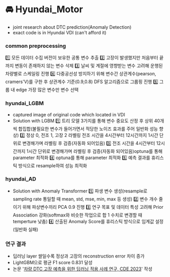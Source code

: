 # 🚘 Hyundai_Motor

- joint research about DTC prediction(Anomaly Detection)
- exact code is in Hyundai VDI (can't afford it)

### common preprocessing
1️⃣ 모든 데이터 수집 버전이 보유한 공통 변수 추출
2️⃣ 고장이 발생했지만 처음부터 끝까지 변동이 존재하지 않는 변수 삭제
3️⃣ 날씨 및 계절에 영향받는 변수 고려해 운행된 차량별로 스케일링 진행
4️⃣ 다중공선성 방지하기 위해 변수간 상관계수(pearson, cramers'V)를 구한 후 상관계수 기준(0.9,0.8) DFS 알고리즘으로 그룹핑 진행
5️⃣ 그룹 내 edge 가장 많은 변수만 변수 선택

### hyundai_LGBM
- captured image of original code which located in VDI
- Solution with LGBM
  1️⃣ 트리 모델 3가지를 통해 변수 중요도 산정 후 상위 40개씩 합집합(불필요한 변수가 들어가면서 적당한 노이즈 효과를 주어 일반화 성능 향상)
  2️⃣ 정상 0, 전조 1, 고장 2 라벨링 전조 시간을 4시간부터 12시간까지 1시간 단위로 변경해가며 라벨링 후 검증(자동화 되어있음)
  3️⃣ 전조 시간을 4시간부터 12시간까지 1시간 단위로 변경해가며 라벨링 후 검증(자동화 되어있음)optuna를 통해 parameter 최적화
  4️⃣ optuna를 통해 parameter 최적화
  5️⃣ 예측 결과를 휴리스틱 방식으로 resample하여 성능 최적화

### hyundai_AD
- Solution with Anomaly Transformer
  1️⃣ 파생 변수 생성(resample로 sampling rate 통일할 때 mean, std, mse, min, max 등 생성)
  2️⃣ 변수 개수 줄이기 위해 파상변수끼리 PCA 0.9 진행
  3️⃣ 연구 목표 및 데이터 특성 고려해 Prior Association 강화(softmax와 비슷한 작업으로 합 1 수치로 변경할 때 temperture 낮춤)
  4️⃣ 산출된 Anomaly Score를 휴리스틱 방식으로 임계값 설정(일반화 실패)

### 연구 결과
- 딥러닝 layer 쌀일수록 정상과 고장의 reconstruction error 차이 증가
- LightGBM으로 평균 F1 score 0.831 달성
- 논문 '[차량 DTC 고장 예측을 위한 딥러닝 적용 사례 연구, CDE,2023](https://www.dbpia.co.kr/journal/articleDetail?nodeId=NODE11513761&nodeId=NODE11513761&medaTypeCode=185005&locale=ko&foreignIpYn=N&articleTitle=%EC%B0%A8%EB%9F%89+DTC+%EA%B3%A0%EC%9E%A5+%EC%98%88%EC%B8%A1%EC%9D%84+%EC%9C%84%ED%95%9C+%EB%94%A5%EB%9F%AC%EB%8B%9D+%EC%A0%81%EC%9A%A9+%EC%82%AC%EB%A1%80+%EC%97%B0%EA%B5%AC&articleTitleEn=A+Case+Study+on+applying+Deep+Learning+Methods+to+Predict+Vehicle+DTC+Faults&language=ko_KR&hasTopBanner=true)' 작성

